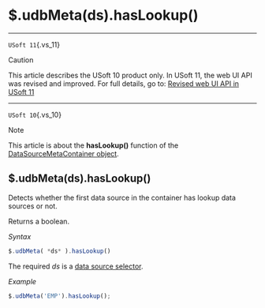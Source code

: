 # $.udbMeta(ds).hasLookup()



----

`USoft 11`{.vs_11}

> [!CAUTION]
> This article describes the USoft 10 product only.
> In USoft 11, the web UI API was revised and improved. For full details, go to:
> [Revised web UI API in USoft 11](/docs/Web%20and%20app%20UIs/UDB%20udb/Revised%20web%20UI%20API%20in%20USoft%2011.md)

----

`USoft 10`{.vs_10}

> [!NOTE]
> This article is about the **hasLookup()** function of the [DataSourceMetaContainer object](/docs/Web%20and%20app%20UIs/UDB%20DataSourceMetaContainer).

## **$.udbMeta(ds).hasLookup()**

Detects whether the first data source in the container has lookup data sources or not.

Returns a boolean.

*Syntax*

```js
$.udbMeta( *ds* ).hasLookup()
```

The required *ds* is a [data source selector](/docs/Web%20and%20app%20UIs/UDB%20DataSourceMetaContainer/UDB%20DataSourceMetaContainer%20object.md).

*Example*

```js
$.udbMeta('EMP').hasLookup();
```

 